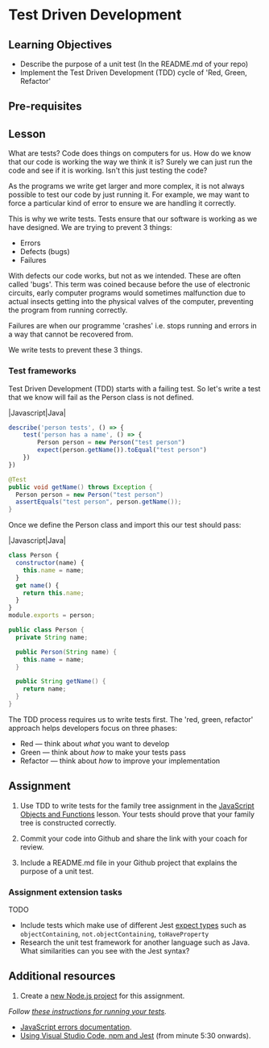# Test Driven Development

## Learning Objectives

* Describe the purpose of a unit test (In the README.md of your repo)
* Implement the Test Driven Development (TDD) cycle of 'Red, Green, Refactor'

## Pre-requisites

## Lesson
What are tests? Code does things on computers for us. How do we know that our code is working the way we think it is? Surely we can just run the code and see if it is working. Isn't this just testing the code?

As the programs we write get larger and more complex, it is not always possible to test our code by just running it. For example, we may want to force a particular kind of error to ensure we are handling it correctly.

This is why we write tests. Tests ensure that our software is working as we have designed. We are trying to prevent 3 things:

* Errors
* Defects (bugs)
* Failures

With defects our code works, but not as we intended. These are often called 'bugs'. This term was coined because before the use of electronic circuits, early computer programs would sometimes malfunction due to actual insects getting into the physical valves of the computer, preventing the program from running correctly.

Failures are when our programme 'crashes' i.e. stops running and errors in a way that cannot be recovered from.

We write tests to prevent these 3 things.

### Test frameworks
Test Driven Development (TDD) starts with a failing test. So let's write a test that we know will fail as the Person class is not defined. 

|Javascript|Java|
```javascript
describe('person tests', () => {
    test('person has a name', () => {
        Person person = new Person("test person")
        expect(person.getName()).toEqual("test person")
    })
})
```
```java
@Test
public void getName() throws Exception {
  Person person = new Person("test person")
  assertEquals("test person", person.getName());
}
```

Once we define the Person class and import this our test should pass:

|Javascript|Java|
```javascript
class Person {
  constructor(name) {
    this.name = name;
  }
  get name() {
    return this.name;
  }
}
module.exports = person;
```
```java
public class Person {
  private String name;

  public Person(String name) {
    this.name = name;
  }

  public String getName() {
    return name;
  }
}
```

The TDD process requires us to write tests first. The 'red, green, refactor' approach helps developers focus on three phases:

  * Red — think about <em>what</em> you want to develop
  * Green — think about <em>how</em> to make your tests pass
  * Refactor — think about <em>how</em> to improve your implementation

## Assignment

  1. Use TDD to write tests for the family tree assignment in the [JavaScript Objects and Functions](/curriculum/Bootcamp/Unit-1-Object_Oriented_Programming/0.1.1-JavaScript_Objects_and_Functions#java) lesson. Your tests should prove that your family tree is constructed correctly. 

  1. Commit your code into Github and share the link with your coach for review.
  1. Include a README.md file in your Github project that explains the purpose of a unit test.

### Assignment extension tasks
TODO
  * Include tests which make use of different Jest [expect types](https://jestjs.io/docs/expect) such as `objectContaining`, `not.objectContaining`, `toHaveProperty`
  * Research the unit test framework for another language such as Java. What similarities can you see with the Jest syntax?

## Additional resources

  1. Create a [new Node.js project](/curriculum#createNewProject) for this assignment.

_Follow [these instructions for running your tests](/curriculum#runJestTests)._

  * [JavaScript errors documentation](https://developer.mozilla.org/en-US/docs/Web/JavaScript/Reference/Global_Objects/Error).
  * [Using Visual Studio Code, npm and Jest](https://www.youtube.com/watch?v=EIQgVdoYb0M) (from minute 5:30 onwards). 

